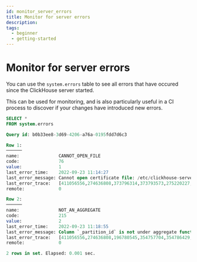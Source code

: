 ```yaml
---
id: monitor_server_errors
title: Monitor for server errors
description:
tags:
  - beginner
  - getting-started
---
```


# Monitor for server errors

You can use the `system.errors` table to see all errors that have occured since the ClickHouse server started.

This can be used for monitoring, and is also particularly useful in a CI process to discover if your changes have introduced new errors.

```sql
SELECT *
FROM system.errors

Query id: b0b33ee8-3d69-4206-a76a-0195fdd7d6c3

Row 1:
──────
name:               CANNOT_OPEN_FILE
code:               76
value:              1
last_error_time:    2022-09-23 11:14:27
last_error_message: Cannot open certificate file: /etc/clickhouse-server/server.crt.
last_error_trace:   [411056556,274636808,373796314,373793573,275220227,275089724,275184637,275157606,409980372,275094329,410064590,275084802,192344697,140684615164560,140684615164746,192342254]
remote:             0

Row 2:
──────
name:               NOT_AN_AGGREGATE
code:               215
value:              2
last_error_time:    2022-09-23 11:18:55
last_error_message: Column `_partition_id` is not under aggregate function and not in GROUP BY. Have columns: ['count()']
last_error_trace:   [411056556,274636808,196780545,354757704,354786429,354664707,354594247,354633905,354651659,359523047,359498339,359480912,359471762,359489150,370718129,370733171,359522916,359498339,359480912,359472098,359772417,359765631,359212706,359209076,362345720,362336958,373947906,374012298,409906599,409907866,411477979,411468053]
remote:             0

2 rows in set. Elapsed: 0.001 sec.
```